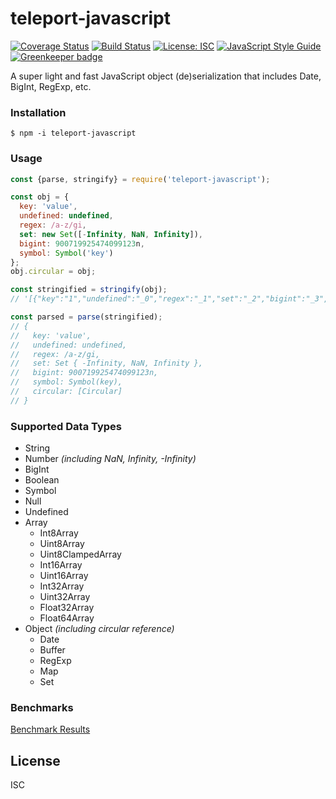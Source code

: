 # teleport-javascript

[![Coverage Status](https://coveralls.io/repos/github/codenirvana/teleport-javascript/badge.svg?branch=master)](https://coveralls.io/github/codenirvana/teleport-javascript?branch=master) [![Build Status](https://travis-ci.org/codenirvana/teleport-javascript.svg?branch=master)](https://travis-ci.org/codenirvana/teleport-javascript) [![License: ISC](https://img.shields.io/badge/License-ISC-yellow.svg)](https://opensource.org/licenses/ISC) [![JavaScript Style Guide](https://img.shields.io/badge/code_style-standard-brightgreen.svg)](https://standardjs.com) [![Greenkeeper badge](https://badges.greenkeeper.io/postmanlabs/teleport-javascript.svg)](https://greenkeeper.io/)


A super light and fast JavaScript object (de)serialization that includes Date, BigInt, RegExp, etc.

### Installation
```console
$ npm -i teleport-javascript
```

### Usage
```js
const {parse, stringify} = require('teleport-javascript');

const obj = {
  key: 'value',
  undefined: undefined,
  regex: /a-z/gi,
  set: new Set([-Infinity, NaN, Infinity]),
  bigint: 900719925474099123n,
  symbol: Symbol('key')
};
obj.circular = obj;

const stringified = stringify(obj);
// '[{"key":"1","undefined":"_0","regex":"_1","set":"_2","bigint":"_3","symbol":"_4","circular":"0"},"value",["u","R/a-z/gi","S[[\\"_0\\",\\"_1\\",\\"_2\\"],[\\"n-Infinity\\",\\"nNaN\\",\\"nInfinity\\"]]","b900719925474099123","skey"]]'

const parsed = parse(stringified);
// {
//   key: 'value',
//   undefined: undefined,
//   regex: /a-z/gi,
//   set: Set { -Infinity, NaN, Infinity },
//   bigint: 900719925474099123n,
//   symbol: Symbol(key),
//   circular: [Circular]
// }
```

### Supported Data Types
* String
* Number _(including NaN, Infinity, -Infinity)_
* BigInt
* Boolean
* Symbol
* Null
* Undefined
* Array
  - Int8Array
  - Uint8Array
  - Uint8ClampedArray
  - Int16Array
  - Uint16Array
  - Int32Array
  - Uint32Array
  - Float32Array
  - Float64Array
* Object _(including circular reference)_
  - Date
  - Buffer
  - RegExp
  - Map
  - Set

### Benchmarks
[Benchmark Results](test/bench.txt)

## License
ISC
